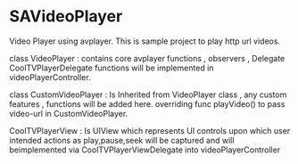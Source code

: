 # SAVideoPlayer
Video Player using avplayer. This is sample project to play http url videos.

class VideoPlayer : contains core avplayer functions , observers , Delegate CoolTVPlayerDelegate functions will be implemented in videoPlayerController.

class CustomVideoPlayer : Is Inherited from VideoPlayer class , any custom features , functions will be added here.
overriding func playVideo() to pass video-url in CustomVideoPlayer.

CoolTVPlayerView : Is UIView which represents UI controls upon which user intended actions as play,pause,seek will be captured and will beimplemented via CoolTVPlayerViewDelegate into videoPlayerController
